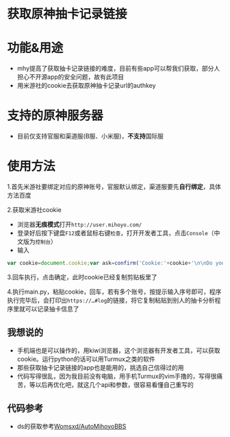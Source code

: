 # 获取原神抽卡记录链接
# 功能&用途
- mhy提高了获取抽卡记录链接的难度，目前有些app可以帮我们获取，部分人担心不开源app的安全问题，故有此项目
- 用米游社的cookie去获取原神抽卡记录url的authkey
# 支持的原神服务器
- 目前仅支持官服和渠道服(B服、小米服)，**不支持**国际服
# 使用方法

1.首先米游社要绑定对应的原神账号，官服默认绑定，渠道服要先**自行绑定**，具体方法百度

2.获取米游社cookie

- 浏览器**无痕模式**打开`http://user.mihoyo.com/`
- 登录好后按下键盘`F12`或者鼠标右键`检查`，打开开发者工具，点击`Console`（中文版为`控制台`）
- 输入
```javascript
var cookie=document.cookie;var ask=confirm('Cookie:'+cookie+'\n\nDo you want to copy the cookie to the clipboard?');if(ask==true){copy(cookie);msg=cookie}else{msg='Cancel'}
```

3.回车执行，点击确定，此时cookie已经复制剪贴板里了

4.执行main.py，粘贴cookie，回车，若有多个账号，按提示输入序号即可，程序执行完毕后，会打印出`https://…#log`的链接，将它复制粘贴到别人的抽卡分析程序里就可以记录抽卡信息了

## 我想说的
- 手机端也是可以操作的，用kiwi浏览器，这个浏览器有开发者工具，可以获取cookie。运行python的话可以用Turmux之类的软件
- 那些获取抽卡记录链接的app也是能用的，挑选自己信得过的用
- 代码写得很乱，因为我目前没有电脑，用手机Turmux的vim手撸的，写得很痛苦，等以后再优化吧，就这几个api和参数，很容易看懂自己重写的

## 代码参考
- ds的获取参考[Womsxd/AutoMihoyoBBS](https://github.com/Womsxd/AutoMihoyoBBS)
